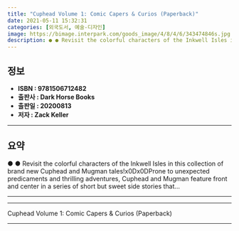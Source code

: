 ```yaml
---
title: "Cuphead Volume 1: Comic Capers & Curios (Paperback)"
date: 2021-05-11 15:32:31
categories: [외국도서, 예술-디자인]
image: https://bimage.interpark.com/goods_image/4/8/4/6/343474846s.jpg
description: ● ● Revisit the colorful characters of the Inkwell Isles in this collection of brand new Cuphead and Mugman tales!x0Dx0DProne to unexpected predicaments and t
---
```


## **정보**

- **ISBN : 9781506712482**
- **출판사 : Dark Horse Books**
- **출판일 : 20200813**
- **저자 : Zack Keller**

------



## **요약**

●  ●  Revisit the colorful characters of the Inkwell Isles in this collection of brand new Cuphead and Mugman tales!x0Dx0DProne to unexpected predicaments and thrilling adventures, Cuphead and Mugman feature front and center in a series of short but sweet side stories that... 

------



------


Cuphead Volume 1: Comic Capers & Curios (Paperback) 

------


